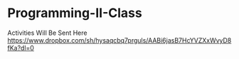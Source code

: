 # Programming-II-Class
Activities Will Be Sent Here
https://www.dropbox.com/sh/hysaqcbq7prguls/AABi6jasB7HcYVZXxWvyD8fKa?dl=0
